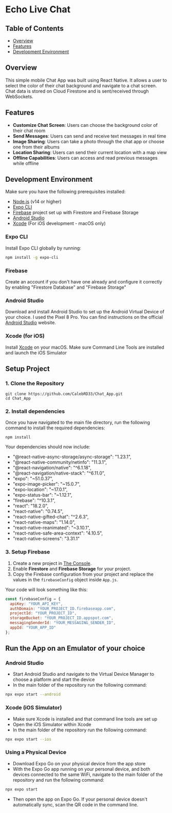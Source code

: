 # Echo Live Chat

## Table of Contents

- [Overview](#overview)
- [Features](#features)
- [Development Environment](#development-environment)

## Overview

This simple mobile Chat App was built using React Native. It allows a user to select the color of their chat background and navigate to a chat screen. Chat data is stored on Cloud Firestone and is sent/received through WebSockets.

## Features

- **Customize Chat Screen**: Users can choose the background color of their chat room
- **Send Messages**: Users can send and receive text messages in real time
- **Image Sharing**: Users can take a photo through the chat app or choose one from their albums 
- **Location Sharing**: Users can send their current location with a map view
- **Offline Capabilities**: Users can access and read previous messages while offline

## Development Environment

Make sure you have the following prerequisites installed:

- [Node.js](https://nodejs.org/) (v14 or higher)
- [Expo CLI](https://docs.expo.dev/get-started/installation/)
- [Firebase](https://console.firebase.google.com) project set up with Firestore and Firebase Storage
- [Android Studio](https://developer.android.com/studio)
- [Xcode](https://developer.apple.com/xcode/) (For iOS development - macOS only)

### Expo CLI 

Install Expo CLI globally by running:

```bash
npm install -g expo-cli
```

### Firebase

Create an account if you don't have one already and configure it correctly by enabling "Firestore Database" and "Firebase Storage"

### Android Studio

Download and install Android Studio to set up the Android Virtual Device of your choice. I used the Pixel 8 Pro. You can find instructions on the official [Android Studio](https://developer.android.com/studio) website.

### Xcode (for iOS)

Install [Xcode](https://developer.apple.com/xcode/) on your macOS. Make sure Command Line Tools are installed and launch the iOS Simulator 

## Setup Project

### 1. Clone the Repository 

```
git clone https://github.com/CalebRD33/Chat_App.git
cd Chat_App
```

### 2. Install dependencies

Once you have navigated to the main file directory, run the following command to install the required dependencies:
```
npm install
```

Your dependencies should now include:

- "@react-native-async-storage/async-storage": "1.23.1",
- "@react-native-community/netinfo": "11.3.1",
- "@react-navigation/native": "^6.1.18",
- "@react-navigation/native-stack": "^6.11.0",
- "expo": "~51.0.37",
- "expo-image-picker": "~15.0.7",
- "expo-location": "~17.0.1",
- "expo-status-bar": "~1.12.1",
- "firebase": "^10.3.1",
- "react": "18.2.0",
- "react-native": "0.74.5",
- "react-native-gifted-chat": "^2.6.3",
- "react-native-maps": "1.14.0",
- "react-native-reanimated": "~3.10.1",
- "react-native-safe-area-context": "4.10.5",
- "react-native-screens": "3.31.1"

### 3. Setup Firebase

1. Create a new project in [The Console](https://console.firebase.google.com).
2. Enable **Firestore** and **Firebase Storage** for your project.
3. Copy the Firebase configuration from your project and replace the values in the ```firebaseConfig``` object inside ```App.js```.

Your code will look something like this:

```js
const firebaseConfig = {
  apiKey: "YOUR_API_KEY",
  authDomain: "YOUR_PROJECT_ID.firebaseapp.com",
  projectId: "YOUR_PROJECT_ID",
  storageBucket: "YOUR_PROJECT_ID.appspot.com",
  messagingSenderId: "YOUR_MESSAGING_SENDER_ID",
  appId: "YOUR_APP_ID"
};
```

## Run the App on an Emulator of your choice

### Android Studio

- Start Android Studio and navigate to the Virtual Device Manager to choose a platform and start the device
- In the main folder of the repository run the following command:
```bash
npx expo start --android
```

### Xcode (iOS Simulator)

- Make sure Xcode is installed and that command line tools are set up
- Open the iOS Simulator within Xcode
- In the main folder of the repository run the following command:
```bash
npx expo start --ios
```

### Using a Physical Device

- Download Expo Go on your physical device from the app store
- With the Expo Go app running on your personal device, and both devices connected to the same WiFi, navigate to the main folder of the repository and run the following command:
```bash
npx expo start 
```
- Then open the app on Expo Go. If your personal device doesn't automatically sync, scan the QR code in the command line.